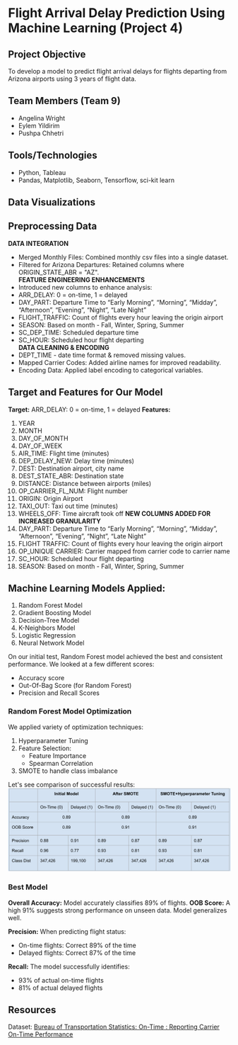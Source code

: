 # Flight Arrival Delay Prediction Using Machine Learning (Project 4)

## Project Objective
To develop a model to predict flight arrival delays for flights departing from Arizona airports using 3 years of flight data. 

## Team Members (Team 9)
- Angelina Wright
- Eylem Yildirim
- Pushpa Chhetri

## Tools/Technologies
- Python, Tableau
- Pandas, Matplotlib, Seaborn, Tensorflow, sci-kit learn

## Data Visualizations



## Preprocessing Data
**DATA INTEGRATION**
- Merged Monthly Files: Combined monthly csv files into a single dataset.
- Filtered for Arizona Departures: Retained columns where ORIGIN_STATE_ABR = "AZ". <br>
**FEATURE ENGINEERING ENHANCEMENTS**
- Introduced new columns to enhance analysis: 
 - ARR_DELAY: 0 = on-time, 1 = delayed
 - DAY_PART: Departure Time to “Early Morning”, “Morning”, “Midday”, “Afternoon”, “Evening”, “Night”, “Late Night”
 - FLIGHT_TRAFFIC: Count of flights every hour leaving the origin airport
 - SEASON: Based on month - Fall, Winter, Spring, Summer
 - SC_DEP_TIME: Scheduled departure time
 - SC_HOUR: Scheduled hour flight departing <br>
**DATA CLEANING & ENCODING**
- DEPT_TIME - date time format & removed missing values.
- Mapped Carrier Codes: Added airline names for improved readability.
- Encoding Data: Applied label encoding to categorical variables.


## Target and Features for Our Model
**Target:** ARR_DELAY: 0 = on-time, 1 = delayed
**Features:** <br>
1. YEAR
2. MONTH
3. DAY_OF_MONTH
4. DAY_OF_WEEK
5. AIR_TIME: Flight time (minutes)
6. DEP_DELAY_NEW: Delay time (minutes)
7. DEST: Destination airport, city name
8. DEST_STATE_ABR: Destination state 
9. DISTANCE: Distance between airports (miles)
10. OP_CARRIER_FL_NUM: Flight number
11. ORIGIN: Origin Airport
12. TAXI_OUT: Taxi out time (minutes)
13. WHEELS_OFF: Time aircraft took off
**NEW COLUMNS ADDED FOR INCREASED GRANULARITY** <br>
15. DAY_PART: Departure Time to “Early Morning”, “Morning”, “Midday”, “Afternoon”, “Evening”, “Night”, “Late Night”
16. FLIGHT TRAFFIC: Count of flights every hour leaving the origin airport
17. OP_UNIQUE CARRIER: Carrier mapped from carrier code to carrier name
18. SC_HOUR: Scheduled hour flight departing
19. SEASON: Based on month - Fall, Winter, Spring, Summer

## Machine Learning Models Applied:
1. Random Forest Model
2. Gradient Boosting Model
3. Decision-Tree Model
4. K-Neighbors Model
5. Logistic Regression
6. Neural Network Model

 On our initial test, Random Forest model achieved the best and consistent performance. We looked at a few different scores:
 - Accuracy score
 - Out-Of-Bag Score (for Random Forest)
 - Precision and Recall Scores

   
### Random Forest Model Optimization
We applied variety of optimization techniques:
1. Hyperparameter Tuning
2. Feature Selection:
    - Feature Importance
    - Spearman Correlation
4. SMOTE to handle class imbalance

Let's see comparison of successful results:
![image](https://github.com/wrighang/predicting_flight_arrival_delay_ml/blob/main/Resources/rf_results.png)

### Best Model
**Overall Accuracy:** Model accurately classifies 89% of flights.
**OOB Score:** A high 91% suggests strong performance on unseen data. Model generalizes well.

**Precision:** When predicting flight status:
- On-time flights: Correct 89% of the time
- Delayed flights: Correct 87% of the time

**Recall:** The model successfully identifies:
- 93% of actual on-time flights
- 81% of actual delayed flights



## Resources
Dataset: [Bureau of Transportation Statistics: On-Time : Reporting Carrier On-Time Performance](https://www.transtats.bts.gov/DL_SelectFields.aspx?gnoyr_VQ=FGJ&QO_fu146_anzr=b0-gvzr)
